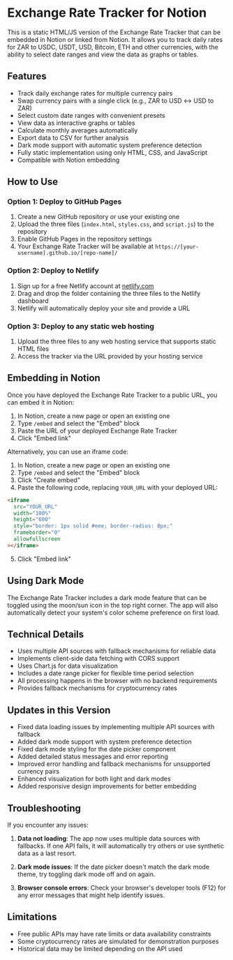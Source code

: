 # Exchange Rate Tracker for Notion

This is a static HTML/JS version of the Exchange Rate Tracker that can be embedded in Notion or linked from Notion. It allows you to track daily rates for ZAR to USDC, USDT, USD, Bitcoin, ETH and other currencies, with the ability to select date ranges and view the data as graphs or tables.

## Features

- Track daily exchange rates for multiple currency pairs
- Swap currency pairs with a single click (e.g., ZAR to USD ↔ USD to ZAR)
- Select custom date ranges with convenient presets
- View data as interactive graphs or tables
- Calculate monthly averages automatically
- Export data to CSV for further analysis
- Dark mode support with automatic system preference detection
- Fully static implementation using only HTML, CSS, and JavaScript
- Compatible with Notion embedding

## How to Use

### Option 1: Deploy to GitHub Pages

1. Create a new GitHub repository or use your existing one
2. Upload the three files (`index.html`, `styles.css`, and `script.js`) to the repository
3. Enable GitHub Pages in the repository settings
4. Your Exchange Rate Tracker will be available at `https://[your-username].github.io/[repo-name]/`

### Option 2: Deploy to Netlify

1. Sign up for a free Netlify account at [netlify.com](https://www.netlify.com/)
2. Drag and drop the folder containing the three files to the Netlify dashboard
3. Netlify will automatically deploy your site and provide a URL

### Option 3: Deploy to any static web hosting

1. Upload the three files to any web hosting service that supports static HTML files
2. Access the tracker via the URL provided by your hosting service

## Embedding in Notion

Once you have deployed the Exchange Rate Tracker to a public URL, you can embed it in Notion:

1. In Notion, create a new page or open an existing one
2. Type `/embed` and select the "Embed" block
3. Paste the URL of your deployed Exchange Rate Tracker
4. Click "Embed link"

Alternatively, you can use an iframe code:

1. In Notion, create a new page or open an existing one
2. Type `/embed` and select the "Embed" block
3. Click "Create embed"
4. Paste the following code, replacing `YOUR_URL` with your deployed URL:

```html
<iframe
  src="YOUR_URL"
  width="100%"
  height="600"
  style="border: 1px solid #eee; border-radius: 8px;"
  frameborder="0"
  allowfullscreen
></iframe>
```

5. Click "Embed link"

## Using Dark Mode

The Exchange Rate Tracker includes a dark mode feature that can be toggled using the moon/sun icon in the top right corner. The app will also automatically detect your system's color scheme preference on first load.

## Technical Details

- Uses multiple API sources with fallback mechanisms for reliable data
- Implements client-side data fetching with CORS support
- Uses Chart.js for data visualization
- Includes a date range picker for flexible time period selection
- All processing happens in the browser with no backend requirements
- Provides fallback mechanisms for cryptocurrency rates

## Updates in this Version

- Fixed data loading issues by implementing multiple API sources with fallback
- Added dark mode support with system preference detection
- Fixed dark mode styling for the date picker component
- Added detailed status messages and error reporting
- Improved error handling and fallback mechanisms for unsupported currency pairs
- Enhanced visualization for both light and dark modes
- Added responsive design improvements for better embedding

## Troubleshooting

If you encounter any issues:

1. **Data not loading**: The app now uses multiple data sources with fallbacks. If one API fails, it will automatically try others or use synthetic data as a last resort.

2. **Dark mode issues**: If the date picker doesn't match the dark mode theme, try toggling dark mode off and on again.

3. **Browser console errors**: Check your browser's developer tools (F12) for any error messages that might help identify issues.

## Limitations

- Free public APIs may have rate limits or data availability constraints
- Some cryptocurrency rates are simulated for demonstration purposes
- Historical data may be limited depending on the API used
